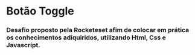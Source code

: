 <h1>Botão Toggle</h1>

<h3>Desafio proposto pela Rocketeset afim de colocar em prática os conhecimentos 
adiquiridos, utilizando Html, Css e Javascript. </h3> 